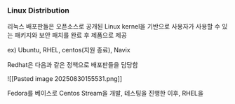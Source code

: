 

### Linux Distribution




리눅스 배포판들은 오픈소스로 공개된 Linux kernel을 기반으로 사용자가 사용할 수 있는 패키지와 보안 패치를 완료 후 제품으로 제공

ex) Ubuntu, RHEL, centos(지원 종료), Navix

Redhat은 다음과 같은 정책으로 배포판들을 담당함

![[Pasted image 20250830155531.png]]

Fedora를 베이스로 Centos Stream을 개발, 테스팅을 진행한 이후, RHEL을 